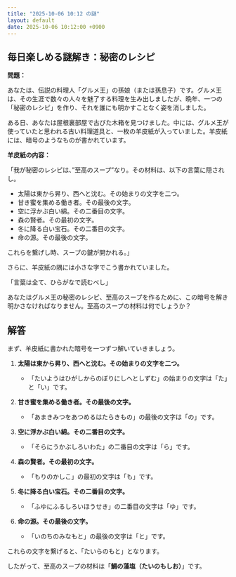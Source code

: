 ```yaml
---
title: "2025-10-06 10:12 の謎"
layout: default
date: 2025-10-06 10:12:00 +0900
---
```

## 毎日楽しめる謎解き：秘密のレシピ

**問題：**

あなたは、伝説の料理人「グルメ王」の孫娘（または孫息子）です。グルメ王は、その生涯で数々の人々を魅了する料理を生み出しましたが、晩年、一つの「秘密のレシピ」を作り、それを誰にも明かすことなく姿を消しました。

ある日、あなたは屋根裏部屋で古びた木箱を見つけました。中には、グルメ王が使っていたと思われる古い料理道具と、一枚の羊皮紙が入っていました。羊皮紙には、暗号のようなものが書かれています。

**羊皮紙の内容：**

「我が秘密のレシピは、”至高のスープ”なり。その材料は、以下の言葉に隠されし。

*   太陽は東から昇り、西へと沈む。その始まりの文字を二つ。
*   甘き蜜を集める働き者。その最後の文字。
*   空に浮かぶ白い綿。その二番目の文字。
*   森の賢者。その最初の文字。
*   冬に降る白い宝石。その二番目の文字。
*   命の源。その最後の文字。

これらを繋げし時、スープの鍵が開かれる。」

さらに、羊皮紙の隅には小さな字でこう書かれていました。

「言葉は全て、ひらがなで読むべし」

あなたはグルメ王の秘密のレシピ、至高のスープを作るために、この暗号を解き明かさなければなりません。至高のスープの材料は何でしょうか？

## 解答

まず、羊皮紙に書かれた暗号を一つずつ解いていきましょう。

1.  **太陽は東から昇り、西へと沈む。その始まりの文字を二つ。**
    *   「たいようはひがしからのぼりにしへとしずむ」の始まりの文字は「た」と「い」です。

2.  **甘き蜜を集める働き者。その最後の文字。**
    *   「あまきみつをあつめるはたらきもの」の最後の文字は「の」です。

3.  **空に浮かぶ白い綿。その二番目の文字。**
    *   「そらにうかぶしろいわた」の二番目の文字は「ら」です。

4.  **森の賢者。その最初の文字。**
    *   「もりのかしこ」の最初の文字は「も」です。

5.  **冬に降る白い宝石。その二番目の文字。**
    *   「ふゆにふるしろいほうせき」の二番目の文字は「ゆ」です。

6.  **命の源。その最後の文字。**
    *   「いのちのみなもと」の最後の文字は「と」です。

これらの文字を繋げると、「たいらのもと」となります。

したがって、至高のスープの材料は「**鯛の藻塩（たいのもしお）**」です。

